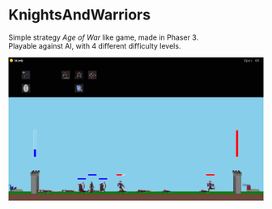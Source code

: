 # KnightsAndWarriors
Simple strategy *Age of War* like game, made in Phaser 3.   
Playable against AI, with 4 different difficulty levels.

![Screenshot](./image.png)
